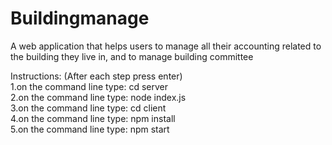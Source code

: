 # Buildingmanage
A web application that helps users to manage all their accounting related to the building they live in, and to manage building committee

Instructions:
(After each step press enter) \
1.on the command line type: cd server \
2.on the command line type: node index.js \
3.on the command line type: cd client \
4.on the command line type: npm install \
5.on the command line type: npm start
